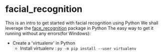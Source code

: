 # facial_recognition
This is an intro to get started with facial recognition using Python
We shall leverage the [face_recognition](https://github.com/ageitgey/face_recognition) package in Python 
The easy way to get it running without any errors(for Windows):
- Create a 'virtualenv' in Python 
  - Install virtualenv : `py -m pip install --user virtualenv`
  
